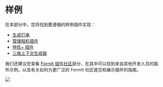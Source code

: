 # 样例

在本部分中，您将找到要遵循的样例插件实现：

* [生成灯串](generate-string-lights.md)
* [管理相机插件](manage-cameras-plugin.md)
* [特性+ 插件](properties-plus-plugin.md)
* [三维上下文生成器](3d-context-creator.md)

我们还建议您查看 [FormIt 插件社区](formit-plugin-community.md)部分，在其中可以找到来自其他开发人员的插件示例，以及有关如何为更广泛的 FormIt 社区提交和展示插件的指南。

![](<../../.gitbook/assets/g6 (2).gif>)
